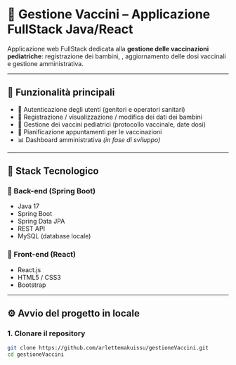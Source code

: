 # 💉 Gestione Vaccini – Applicazione FullStack Java/React

Applicazione web FullStack dedicata alla **gestione delle vaccinazioni pediatriche**: registrazione dei bambini, , aggiornamento delle dosi vaccinali e gestione amministrativa.

---

## 🚀 Funzionalità principali

- 🔐 Autenticazione degli utenti (genitori e operatori sanitari)  
- 👶 Registrazione / visualizzazione / modifica dei dati dei bambini  
- 💉 Gestione dei vaccini pediatrici (protocollo vaccinale, date dosi)  
- 📅 Pianificazione appuntamenti per le vaccinazioni  
- 📊 Dashboard amministrativa *(in fase di sviluppo)*

---

## 🧰 Stack Tecnologico

### 🎯 Back-end (Spring Boot)
- Java 17
- Spring Boot
- Spring Data JPA
- REST API
- MySQL (database locale)

### 🎨 Front-end (React)
- React.js
- HTML5 / CSS3
- Bootstrap

---

## ⚙️ Avvio del progetto in locale

### 1. Clonare il repository

```bash
git clone https://github.com/arlettemakuissu/gestioneVaccini.git
cd gestioneVaccini


